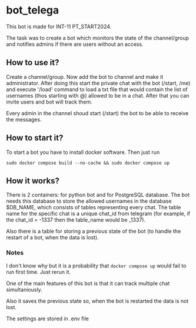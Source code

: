 # bot_telega

This bot is made for INT-11 PT_START2024.

The task was to create a bot which monitors the state of the channel/group and notifies admins if there are users without an access.

## How to use it?
Create a channel/group. Now add the bot to channel and make it administrator. After doing this start the private chat with the bot (/start, /me) and execute '/load' command to load a txt file that would contain the list of usernames (thos starting with @) allowed to be in a chat.
After that you can invite users and bot will track them.

Every admin in the channel shoud start (/start) the bot to be able to receive the messages.

## How to start it?
To start a bot you have to install docker software. Then just run 
```
sudo docker compose build --no-cache && sudo docker compose up
```
## How it works?

There is 2 containers: for python bot and for PostgreSQL database. The bot needs this database to store the allowed usernames in the database $DB_NAME, which consists of tables representing every chat. The table name for the specific chat is a unique chat_id from telegram (for example, if the chat_id = -1337 then the table_name would be _1337).

Also there is a table for storing a previous state of the bot (to handle the restart of a bot, when the data is lost).

### Notes
I don't know why but it is a probability that `docker compose up` would fail to run first time. Just rerun it.

One of the main features of this bot is that it can track multiple chat simultaniously.

Also it saves the previous state so, when the bot is restarted the data is not lost.

The settings are stored in .env file
